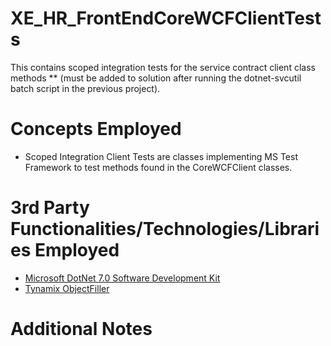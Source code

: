 # XE_HR_FrontEndCoreWCFClientTests
This contains scoped integration tests for the service contract client class methods ** (must be added to solution after running the dotnet-svcutil batch script in the previous project).
# Concepts Employed
* Scoped Integration Client Tests are classes implementing MS Test Framework to test methods found in the CoreWCFClient classes.
# 3rd Party Functionalities/Technologies/Libraries Employed
* [Microsoft DotNet 7.0 Software Development Kit](https://learn.microsoft.com/en-us/dotnet/csharp/)
* [Tynamix ObjectFiller](https://objectfiller.net/)
# Additional Notes
